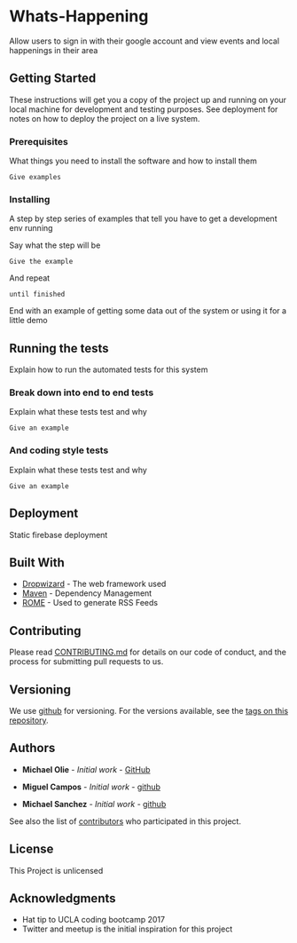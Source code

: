 # Whats-Happening

Allow users to sign in with their google account and view events and local happenings in their area

## Getting Started

These instructions will get you a copy of the project up and running on your local machine for development and testing purposes. See deployment for notes on how to deploy the project on a live system.

### Prerequisites

What things you need to install the software and how to install them

```
Give examples
```

### Installing

A step by step series of examples that tell you have to get a development env running

Say what the step will be

```
Give the example
```

And repeat

```
until finished
```

End with an example of getting some data out of the system or using it for a little demo

## Running the tests

Explain how to run the automated tests for this system

### Break down into end to end tests

Explain what these tests test and why

```
Give an example
```

### And coding style tests

Explain what these tests test and why

```
Give an example
```

## Deployment

Static firebase deployment

## Built With

* [Dropwizard](http://www.dropwizard.io/1.0.2/docs/) - The web framework used
* [Maven](https://maven.apache.org/) - Dependency Management
* [ROME](https://rometools.github.io/rome/) - Used to generate RSS Feeds

## Contributing

Please read [CONTRIBUTING.md](https://gist.github.com/github/b24679402957c63ec426) for details on our code of conduct, and the process for submitting pull requests to us.

## Versioning

We use [github](http://github.org/) for versioning. For the versions available, see the [tags on this repository](https://github.com/your/project/tags). 

## Authors

* **Michael Olie** - *Initial work* - [GitHub](https://github.com/SwiftMike)

* **Miguel Campos** - *Initial work* - [github](https://github.com/github)

* **Michael Sanchez** - *Initial work* - [github](https://github.com/github)

See also the list of [contributors](https://github.com/your/project/contributors) who participated in this project.

## License

This Project is unlicensed

## Acknowledgments

* Hat tip to UCLA coding bootcamp 2017
* Twitter and meetup is the initial inspiration for this project